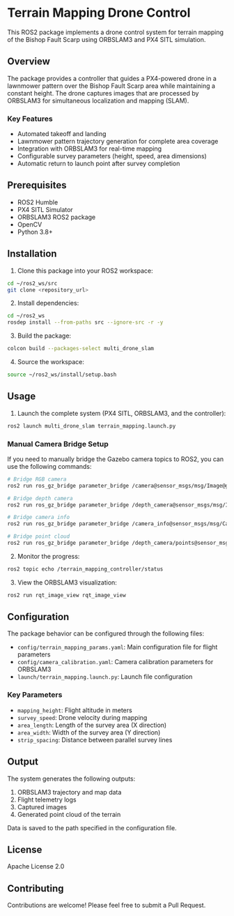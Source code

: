 # Terrain Mapping Drone Control

This ROS2 package implements a drone control system for terrain mapping of the Bishop Fault Scarp using ORBSLAM3 and PX4 SITL simulation.

## Overview

The package provides a controller that guides a PX4-powered drone in a lawnmower pattern over the Bishop Fault Scarp area while maintaining a constant height. The drone captures images that are processed by ORBSLAM3 for simultaneous localization and mapping (SLAM).

### Key Features

- Automated takeoff and landing
- Lawnmower pattern trajectory generation for complete area coverage
- Integration with ORBSLAM3 for real-time mapping
- Configurable survey parameters (height, speed, area dimensions)
- Automatic return to launch point after survey completion

## Prerequisites

- ROS2 Humble
- PX4 SITL Simulator
- ORBSLAM3 ROS2 package
- OpenCV
- Python 3.8+

## Installation

1. Clone this package into your ROS2 workspace:
```bash
cd ~/ros2_ws/src
git clone <repository_url>
```

2. Install dependencies:
```bash
cd ~/ros2_ws
rosdep install --from-paths src --ignore-src -r -y
```

3. Build the package:
```bash
colcon build --packages-select multi_drone_slam
```

4. Source the workspace:
```bash
source ~/ros2_ws/install/setup.bash
```

## Usage

1. Launch the complete system (PX4 SITL, ORBSLAM3, and the controller):
```bash
ros2 launch multi_drone_slam terrain_mapping.launch.py
```

### Manual Camera Bridge Setup
If you need to manually bridge the Gazebo camera topics to ROS2, you can use the following commands:
```bash
# Bridge RGB camera
ros2 run ros_gz_bridge parameter_bridge /camera@sensor_msgs/msg/Image@gz.msgs.Image

# Bridge depth camera
ros2 run ros_gz_bridge parameter_bridge /depth_camera@sensor_msgs/msg/Image@gz.msgs.Image

# Bridge camera info
ros2 run ros_gz_bridge parameter_bridge /camera_info@sensor_msgs/msg/CameraInfo@gz.msgs.CameraInfo

# Bridge point cloud
ros2 run ros_gz_bridge parameter_bridge /depth_camera/points@sensor_msgs/msg/PointCloud2@gz.msgs.PointCloud
```

2. Monitor the progress:
```bash
ros2 topic echo /terrain_mapping_controller/status
```

3. View the ORBSLAM3 visualization:
```bash
ros2 run rqt_image_view rqt_image_view
```

## Configuration

The package behavior can be configured through the following files:

- `config/terrain_mapping_params.yaml`: Main configuration file for flight parameters
- `config/camera_calibration.yaml`: Camera calibration parameters for ORBSLAM3
- `launch/terrain_mapping.launch.py`: Launch file configuration

### Key Parameters

- `mapping_height`: Flight altitude in meters
- `survey_speed`: Drone velocity during mapping
- `area_length`: Length of the survey area (X direction)
- `area_width`: Width of the survey area (Y direction)
- `strip_spacing`: Distance between parallel survey lines

## Output

The system generates the following outputs:

1. ORBSLAM3 trajectory and map data
2. Flight telemetry logs
3. Captured images
4. Generated point cloud of the terrain

Data is saved to the path specified in the configuration file.

## License

Apache License 2.0

## Contributing

Contributions are welcome! Please feel free to submit a Pull Request. 